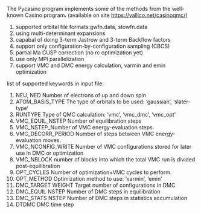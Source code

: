 
The Pycasino program implements some of the methods from the well-known Casino program.
(available on site https://vallico.net/casinoqmc/)

1. supported orbital file formats:gwfn.data, stowfn.data
2. using multi-determinant expansions
3. capabal of doing 3-term Jastrow and 3-term Backflow factors
4. support only configuration-by-configuration sampling (CBCS)
5. partial Ma CUSP correction (no rc optimization yet)
6. use only MPI parallelization
7. support VMC and DMC energy calculation, varmin and emin optimization

list of supported keywords in input file:
1. NEU, NED Number of electrons of up and down spin
2. ATOM_BASIS_TYPE The type of orbitals to be used: ‘gaussian’, ‘slater-type‘
3. RUNTYPE Type of QMC calculation: ‘vmc’, ‘vmc_dmc’, ‘vmc_opt’
4. VMC_EQUIL_NSTEP Number of equilibration steps
5. VMC_NSTEP_Number of VMC energy-evaluation steps
6. VMC_DECORR_PERIOD Number of steps between VMC energy-evaluation moves.
7. VMC_NCONFIG_WRITE Number of VMC configurations stored for later use in DMC or
optimization
8. VMC_NBLOCK number of blocks into which the total VMC run is divided post-equilibration
9. OPT_CYCLES Number of optimization+VMC cycles to perform.
10. OPT_METHOD Optimization method to use: ‘varmin’, ‘emin’
11. DMC_TARGET WEIGHT Target number of configurations in DMC
12. DMC_EQUIL NSTEP Number of DMC steps in equilibration
13. DMC_STATS NSTEP Number of DMC steps in statistics accumulation
14. DTDMC DMC time step
